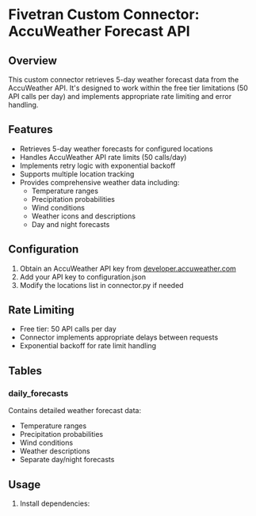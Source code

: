 # Fivetran Custom Connector: AccuWeather Forecast API

## Overview
This custom connector retrieves 5-day weather forecast data from the AccuWeather API. It's designed to work within the free tier limitations (50 API calls per day) and implements appropriate rate limiting and error handling.

## Features
- Retrieves 5-day weather forecasts for configured locations
- Handles AccuWeather API rate limits (50 calls/day)
- Implements retry logic with exponential backoff
- Supports multiple location tracking
- Provides comprehensive weather data including:
  - Temperature ranges
  - Precipitation probabilities
  - Wind conditions
  - Weather icons and descriptions
  - Day and night forecasts

## Configuration
1. Obtain an AccuWeather API key from [developer.accuweather.com](https://developer.accuweather.com)
2. Add your API key to configuration.json
3. Modify the locations list in connector.py if needed

## Rate Limiting
- Free tier: 50 API calls per day
- Connector implements appropriate delays between requests
- Exponential backoff for rate limit handling

## Tables
### daily_forecasts
Contains detailed weather forecast data:
- Temperature ranges
- Precipitation probabilities
- Wind conditions
- Weather descriptions
- Separate day/night forecasts

## Usage
1. Install dependencies: